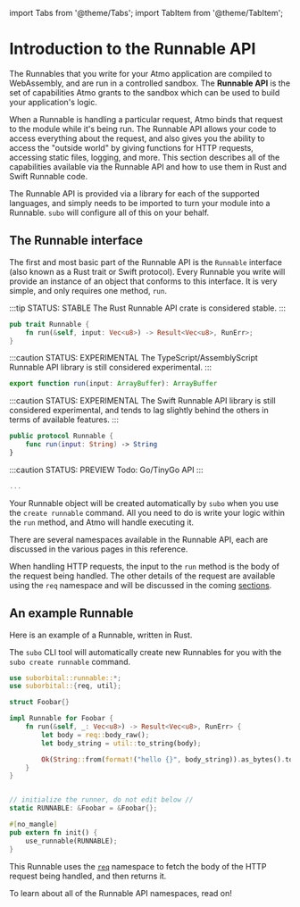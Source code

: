 import Tabs from '@theme/Tabs';
import TabItem from '@theme/TabItem';

# Introduction to the Runnable API

The Runnables that you write for your Atmo application are compiled to
WebAssembly, and are run in a controlled sandbox. The **Runnable API**
is the set of capabilities Atmo grants to the sandbox which can be used
to build your application's logic.

When a Runnable is handling a particular request, Atmo binds that request
to the module while it's being run. The Runnable API allows your code to
access everything about the request, and also gives you the ability to
access the "outside world" by giving functions for HTTP requests,
accessing static files, logging, and more. This section describes all of
the capabilities available via the Runnable API and how to use them in
Rust and Swift Runnable code.

The Runnable API is provided via a library for each of the supported languages,
and simply needs to be imported to turn your module into a Runnable.
`subo` will configure all of this on your behalf.


## The Runnable interface

The first and most basic part of the Runnable API is the `Runnable` interface
(also known as a Rust trait or Swift protocol). Every Runnable you write will
provide an instance of an object that conforms to this interface.
It is very simple, and only requires one method, `run`.


<Tabs groupId="reactr-language">

<TabItem value="rust" label="Rust">

:::tip STATUS: STABLE
The Rust Runnable API crate is considered stable.
:::

```rust
pub trait Runnable {
    fn run(&self, input: Vec<u8>) -> Result<Vec<u8>, RunErr>;
}
```

</TabItem>


<TabItem value="assemblyscript" label="AssemblyScript 🧪">

:::caution STATUS: EXPERIMENTAL
The TypeScript/AssemblyScript Runnable API library is still considered experimental.
:::

```typescript
export function run(input: ArrayBuffer): ArrayBuffer
```

</TabItem>


<TabItem value="swift" label="Swift 🧪">

:::caution STATUS: EXPERIMENTAL
The Swift Runnable API library is still considered experimental, and tends to lag
slightly behind the others in terms of available features.
:::

```swift
public protocol Runnable {
    func run(input: String) -> String
}
```

</TabItem>


<TabItem value="tinygo" label="Tiny Go 🧪">

:::caution STATUS: PREVIEW
Todo: Go/TinyGo API
:::

```go
...
```

</TabItem>

</Tabs>


Your Runnable object will be created automatically by `subo` when you use the
`create runnable` command. All you need to do is write your logic within the `run`
method, and Atmo will handle executing it.

There are several namespaces available in the Runnable API, each are discussed in
the various pages in this reference.

When handling HTTP requests, the input to the `run` method is the body of the
request being handled. The other details of the request are available using the
`req` namespace and will be discussed in the coming [sections](request).


## An example Runnable

Here is an example of a Runnable, written in Rust.

The `subo` CLI tool will automatically create new Runnables for you with the `subo create runnable` command.


```rust
use suborbital::runnable::*;
use suborbital::{req, util};

struct Foobar{}

impl Runnable for Foobar {
    fn run(&self, _: Vec<u8>) -> Result<Vec<u8>, RunErr> {
        let body = req::body_raw();
        let body_string = util::to_string(body);

        Ok(String::from(format!("hello {}", body_string)).as_bytes().to_vec())
    }
}


// initialize the runner, do not edit below //
static RUNNABLE: &Foobar = &Foobar{};

#[no_mangle]
pub extern fn init() {
    use_runnable(RUNNABLE);
}
```

This Runnable uses the [`req`](request) namespace to fetch the body of the HTTP request being handled, and then returns it.

To learn about all of the Runnable API namespaces, read on!
